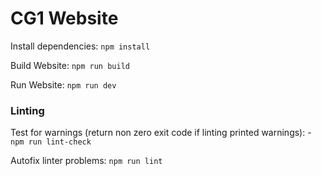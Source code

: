 # CG1 Website

Install dependencies: `npm install`

Build Website: `npm run build`

Run Website: `npm run dev`

### Linting

Test for warnings (return non zero exit code if linting printed warnings): - `npm run lint-check`

Autofix linter problems: `npm run lint`
